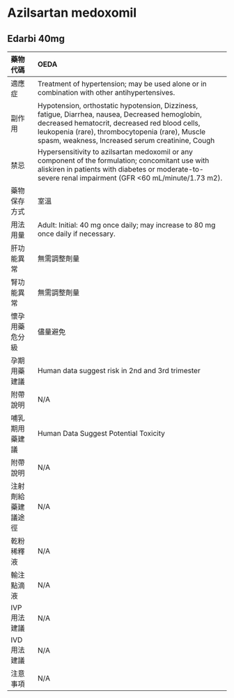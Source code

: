# Azilsartan medoxomil

## Edarbi 40mg

| 藥物代碼           | OEDA                                                                                                                                                                                                                                                     |
|:-------------------|:---------------------------------------------------------------------------------------------------------------------------------------------------------------------------------------------------------------------------------------------------------|
| 適應症             | Treatment of hypertension; may be used alone or in combination with other antihypertensives.                                                                                                                                                             |
| 副作用             | Hypotension, orthostatic hypotension, Dizziness, fatigue, Diarrhea, nausea, Decreased hemoglobin, decreased hematocrit, decreased red blood cells, leukopenia (rare), thrombocytopenia (rare), Muscle spasm, weakness, Increased serum creatinine, Cough |
| 禁忌               | Hypersensitivity to azilsartan medoxomil or any component of the formulation; concomitant use with aliskiren in patients with diabetes or moderate-to-severe renal impairment (GFR <60 mL/minute/1.73 m2).                                               |
| 藥物保存方式       | 室溫                                                                                                                                                                                                                                                     |
| 用法用量           | Adult:  Initial: 40 mg once daily; may increase to 80 mg once daily if necessary.                                                                                                                                                                        |
| 肝功能異常         | 無需調整劑量                                                                                                                                                                                                                                             |
| 腎功能異常         | 無需調整劑量                                                                                                                                                                                                                                             |
| 懷孕用藥危分級     | 儘量避免                                                                                                                                                                                                                                                 |
| 孕期用藥建議       | Human data suggest risk in 2nd and 3rd trimester                                                                                                                                                                                                         |
| 附帶說明           | N/A                                                                                                                                                                                                                                                      |
| 哺乳期用藥建議     | Human Data Suggest Potential Toxicity                                                                                                                                                                                                                    |
| 附帶說明           | N/A                                                                                                                                                                                                                                                      |
| 注射劑給藥建議途徑 | N/A                                                                                                                                                                                                                                                      |
| 乾粉稀釋液         | N/A                                                                                                                                                                                                                                                      |
| 輸注點滴液         | N/A                                                                                                                                                                                                                                                      |
| IVP 用法建議       | N/A                                                                                                                                                                                                                                                      |
| IVD 用法建議       | N/A                                                                                                                                                                                                                                                      |
| 注意事項           | N/A                                                                                                                                                                                                                                                      |


